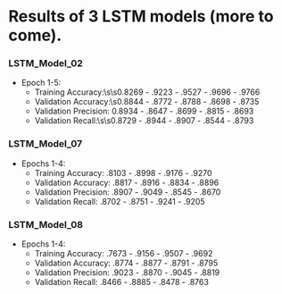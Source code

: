 # Results of 3 LSTM models (more to come).

### LSTM_Model_02
* Epoch 1-5:
  * Training Accuracy:\s\s0.8269 - .9223 - .9527 - .9696 - .9766
  * Validation Accuracy:\s0.8844 - .8772 - .8788 - .8698 - .8735
  * Validation Precision: 0.8934 - .8647 - .8699 - .8815 - .8693
  * Validation Recall:\s\s0.8729 - .8944 - .8907 - .8544 - .8793

### LSTM_Model_07
* Epochs 1-4: 
  * Training Accuracy:    .8103 - .8998 - .9176 - .9270
  * Validation Accuracy:  .8817 - .8916 - .8834 - .8896
  * Validation Precision: .8907 - .9049 - .8545 - .8670
  * Validation Recall:    .8702 - .8751 - .9241 - .9205

### LSTM_Model_08
* Epochs 1-4: 
  * Training Accuracy:    .7673 - .9156 - .9507 - .9692
  * Validation Accuracy:  .8774 - .8877 - .8791 - .8795
  * Validation Precision: .9023 - .8870 - .9045 - .8819
  * Validation Recall:    .8466 - .8885 - .8478 - .8763
